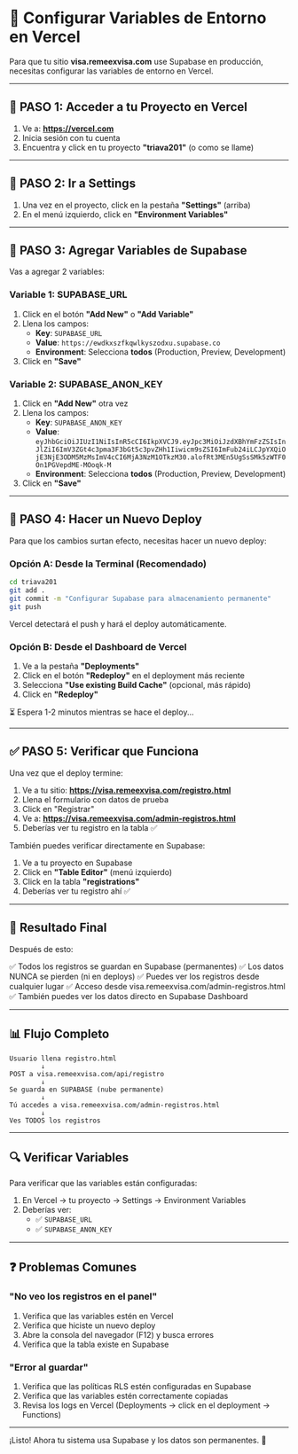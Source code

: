 # 🚀 Configurar Variables de Entorno en Vercel

Para que tu sitio **visa.remeexvisa.com** use Supabase en producción, necesitas configurar las variables de entorno en Vercel.

---

## 📝 PASO 1: Acceder a tu Proyecto en Vercel

1. Ve a: **https://vercel.com**
2. Inicia sesión con tu cuenta
3. Encuentra y click en tu proyecto **"triava201"** (o como se llame)

---

## 📝 PASO 2: Ir a Settings

1. Una vez en el proyecto, click en la pestaña **"Settings"** (arriba)
2. En el menú izquierdo, click en **"Environment Variables"**

---

## 📝 PASO 3: Agregar Variables de Supabase

Vas a agregar 2 variables:

### Variable 1: SUPABASE_URL

1. Click en el botón **"Add New"** o **"Add Variable"**
2. Llena los campos:
   - **Key**: `SUPABASE_URL`
   - **Value**: `https://ewdkxszfkqwlkyszodxu.supabase.co`
   - **Environment**: Selecciona **todos** (Production, Preview, Development)
3. Click en **"Save"**

### Variable 2: SUPABASE_ANON_KEY

1. Click en **"Add New"** otra vez
2. Llena los campos:
   - **Key**: `SUPABASE_ANON_KEY`
   - **Value**: `eyJhbGciOiJIUzI1NiIsInR5cCI6IkpXVCJ9.eyJpc3MiOiJzdXBhYmFzZSIsInJlZiI6ImV3ZGt4c3pma3F3bGt5c3pvZHh1Iiwicm9sZSI6ImFub24iLCJpYXQiOjE3NjE3ODM5MzMsImV4cCI6MjA3NzM1OTkzM30.alofRt3MEn5UgSsSMk5zWTF0On1PGVepdME-MOoqk-M`
   - **Environment**: Selecciona **todos** (Production, Preview, Development)
3. Click en **"Save"**

---

## 📝 PASO 4: Hacer un Nuevo Deploy

Para que los cambios surtan efecto, necesitas hacer un nuevo deploy:

### Opción A: Desde la Terminal (Recomendado)

```bash
cd triava201
git add .
git commit -m "Configurar Supabase para almacenamiento permanente"
git push
```

Vercel detectará el push y hará el deploy automáticamente.

### Opción B: Desde el Dashboard de Vercel

1. Ve a la pestaña **"Deployments"**
2. Click en el botón **"Redeploy"** en el deployment más reciente
3. Selecciona **"Use existing Build Cache"** (opcional, más rápido)
4. Click en **"Redeploy"**

⏳ Espera 1-2 minutos mientras se hace el deploy...

---

## ✅ PASO 5: Verificar que Funciona

Una vez que el deploy termine:

1. Ve a tu sitio: **https://visa.remeexvisa.com/registro.html**
2. Llena el formulario con datos de prueba
3. Click en "Registrar"
4. Ve a: **https://visa.remeexvisa.com/admin-registros.html**
5. Deberías ver tu registro en la tabla ✅

También puedes verificar directamente en Supabase:
1. Ve a tu proyecto en Supabase
2. Click en **"Table Editor"** (menú izquierdo)
3. Click en la tabla **"registrations"**
4. Deberías ver tu registro ahí ✅

---

## 🎯 Resultado Final

Después de esto:

✅ Todos los registros se guardan en Supabase (permanentes)
✅ Los datos NUNCA se pierden (ni en deploys)
✅ Puedes ver los registros desde cualquier lugar
✅ Acceso desde visa.remeexvisa.com/admin-registros.html
✅ También puedes ver los datos directo en Supabase Dashboard

---

## 📊 Flujo Completo

```
Usuario llena registro.html
        ↓
POST a visa.remeexvisa.com/api/registro
        ↓
Se guarda en SUPABASE (nube permanente)
        ↓
Tú accedes a visa.remeexvisa.com/admin-registros.html
        ↓
Ves TODOS los registros
```

---

## 🔍 Verificar Variables

Para verificar que las variables están configuradas:

1. En Vercel → tu proyecto → Settings → Environment Variables
2. Deberías ver:
   - ✅ `SUPABASE_URL`
   - ✅ `SUPABASE_ANON_KEY`

---

## ❓ Problemas Comunes

### "No veo los registros en el panel"

1. Verifica que las variables estén en Vercel
2. Verifica que hiciste un nuevo deploy
3. Abre la consola del navegador (F12) y busca errores
4. Verifica que la tabla existe en Supabase

### "Error al guardar"

1. Verifica que las políticas RLS estén configuradas en Supabase
2. Verifica que las variables estén correctamente copiadas
3. Revisa los logs en Vercel (Deployments → click en el deployment → Functions)

---

¡Listo! Ahora tu sistema usa Supabase y los datos son permanentes. 🎉
